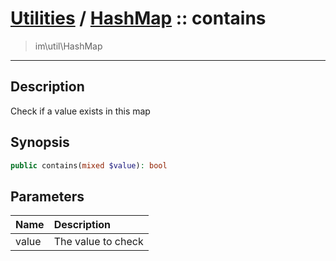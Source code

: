 # [Utilities](util.md) / [HashMap](util-HashMap.md) :: contains
 > im\util\HashMap
____

## Description
Check if a value exists in this map

## Synopsis
```php
public contains(mixed $value): bool
```

## Parameters
| Name | Description |
| :--- | :---------- |
| value | The value to check |
